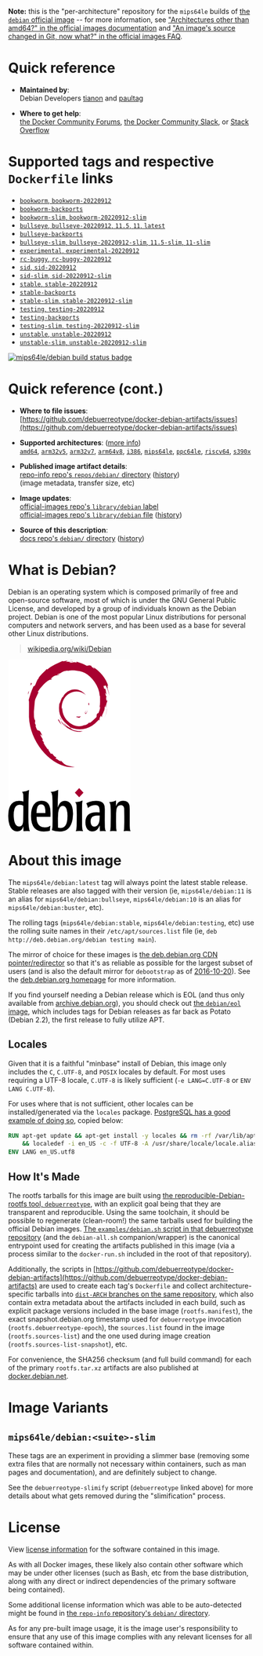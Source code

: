 <!--

********************************************************************************

WARNING:

    DO NOT EDIT "debian/README.md"

    IT IS AUTO-GENERATED

    (from the other files in "debian/" combined with a set of templates)

********************************************************************************

-->

**Note:** this is the "per-architecture" repository for the `mips64le` builds of [the `debian` official image](https://hub.docker.com/_/debian) -- for more information, see ["Architectures other than amd64?" in the official images documentation](https://github.com/docker-library/official-images#architectures-other-than-amd64) and ["An image's source changed in Git, now what?" in the official images FAQ](https://github.com/docker-library/faq#an-images-source-changed-in-git-now-what).

# Quick reference

-	**Maintained by**:  
	Debian Developers [tianon](https://qa.debian.org/developer.php?login=tianon) and [paultag](https://qa.debian.org/developer.php?login=paultag)

-	**Where to get help**:  
	[the Docker Community Forums](https://forums.docker.com/), [the Docker Community Slack](https://dockr.ly/slack), or [Stack Overflow](https://stackoverflow.com/search?tab=newest&q=docker)

# Supported tags and respective `Dockerfile` links

-	[`bookworm`, `bookworm-20220912`](https://github.com/debuerreotype/docker-debian-artifacts/blob/b4b9538646b613495d6794a64df826c0aaa3617c/bookworm/Dockerfile)
-	[`bookworm-backports`](https://github.com/debuerreotype/docker-debian-artifacts/blob/b4b9538646b613495d6794a64df826c0aaa3617c/bookworm/backports/Dockerfile)
-	[`bookworm-slim`, `bookworm-20220912-slim`](https://github.com/debuerreotype/docker-debian-artifacts/blob/b4b9538646b613495d6794a64df826c0aaa3617c/bookworm/slim/Dockerfile)
-	[`bullseye`, `bullseye-20220912`, `11.5`, `11`, `latest`](https://github.com/debuerreotype/docker-debian-artifacts/blob/b4b9538646b613495d6794a64df826c0aaa3617c/bullseye/Dockerfile)
-	[`bullseye-backports`](https://github.com/debuerreotype/docker-debian-artifacts/blob/b4b9538646b613495d6794a64df826c0aaa3617c/bullseye/backports/Dockerfile)
-	[`bullseye-slim`, `bullseye-20220912-slim`, `11.5-slim`, `11-slim`](https://github.com/debuerreotype/docker-debian-artifacts/blob/b4b9538646b613495d6794a64df826c0aaa3617c/bullseye/slim/Dockerfile)
-	[`experimental`, `experimental-20220912`](https://github.com/debuerreotype/docker-debian-artifacts/blob/b4b9538646b613495d6794a64df826c0aaa3617c/experimental/Dockerfile)
-	[`rc-buggy`, `rc-buggy-20220912`](https://github.com/debuerreotype/docker-debian-artifacts/blob/b4b9538646b613495d6794a64df826c0aaa3617c/rc-buggy/Dockerfile)
-	[`sid`, `sid-20220912`](https://github.com/debuerreotype/docker-debian-artifacts/blob/b4b9538646b613495d6794a64df826c0aaa3617c/sid/Dockerfile)
-	[`sid-slim`, `sid-20220912-slim`](https://github.com/debuerreotype/docker-debian-artifacts/blob/b4b9538646b613495d6794a64df826c0aaa3617c/sid/slim/Dockerfile)
-	[`stable`, `stable-20220912`](https://github.com/debuerreotype/docker-debian-artifacts/blob/b4b9538646b613495d6794a64df826c0aaa3617c/stable/Dockerfile)
-	[`stable-backports`](https://github.com/debuerreotype/docker-debian-artifacts/blob/b4b9538646b613495d6794a64df826c0aaa3617c/stable/backports/Dockerfile)
-	[`stable-slim`, `stable-20220912-slim`](https://github.com/debuerreotype/docker-debian-artifacts/blob/b4b9538646b613495d6794a64df826c0aaa3617c/stable/slim/Dockerfile)
-	[`testing`, `testing-20220912`](https://github.com/debuerreotype/docker-debian-artifacts/blob/b4b9538646b613495d6794a64df826c0aaa3617c/testing/Dockerfile)
-	[`testing-backports`](https://github.com/debuerreotype/docker-debian-artifacts/blob/b4b9538646b613495d6794a64df826c0aaa3617c/testing/backports/Dockerfile)
-	[`testing-slim`, `testing-20220912-slim`](https://github.com/debuerreotype/docker-debian-artifacts/blob/b4b9538646b613495d6794a64df826c0aaa3617c/testing/slim/Dockerfile)
-	[`unstable`, `unstable-20220912`](https://github.com/debuerreotype/docker-debian-artifacts/blob/b4b9538646b613495d6794a64df826c0aaa3617c/unstable/Dockerfile)
-	[`unstable-slim`, `unstable-20220912-slim`](https://github.com/debuerreotype/docker-debian-artifacts/blob/b4b9538646b613495d6794a64df826c0aaa3617c/unstable/slim/Dockerfile)

[![mips64le/debian build status badge](https://img.shields.io/jenkins/s/https/doi-janky.infosiftr.net/job/multiarch/job/mips64le/job/debian.svg?label=mips64le/debian%20%20build%20job)](https://doi-janky.infosiftr.net/job/multiarch/job/mips64le/job/debian/)

# Quick reference (cont.)

-	**Where to file issues**:  
	[https://github.com/debuerreotype/docker-debian-artifacts/issues](https://github.com/debuerreotype/docker-debian-artifacts/issues)

-	**Supported architectures**: ([more info](https://github.com/docker-library/official-images#architectures-other-than-amd64))  
	[`amd64`](https://hub.docker.com/r/amd64/debian/), [`arm32v5`](https://hub.docker.com/r/arm32v5/debian/), [`arm32v7`](https://hub.docker.com/r/arm32v7/debian/), [`arm64v8`](https://hub.docker.com/r/arm64v8/debian/), [`i386`](https://hub.docker.com/r/i386/debian/), [`mips64le`](https://hub.docker.com/r/mips64le/debian/), [`ppc64le`](https://hub.docker.com/r/ppc64le/debian/), [`riscv64`](https://hub.docker.com/r/riscv64/debian/), [`s390x`](https://hub.docker.com/r/s390x/debian/)

-	**Published image artifact details**:  
	[repo-info repo's `repos/debian/` directory](https://github.com/docker-library/repo-info/blob/master/repos/debian) ([history](https://github.com/docker-library/repo-info/commits/master/repos/debian))  
	(image metadata, transfer size, etc)

-	**Image updates**:  
	[official-images repo's `library/debian` label](https://github.com/docker-library/official-images/issues?q=label%3Alibrary%2Fdebian)  
	[official-images repo's `library/debian` file](https://github.com/docker-library/official-images/blob/master/library/debian) ([history](https://github.com/docker-library/official-images/commits/master/library/debian))

-	**Source of this description**:  
	[docs repo's `debian/` directory](https://github.com/docker-library/docs/tree/master/debian) ([history](https://github.com/docker-library/docs/commits/master/debian))

# What is Debian?

Debian is an operating system which is composed primarily of free and open-source software, most of which is under the GNU General Public License, and developed by a group of individuals known as the Debian project. Debian is one of the most popular Linux distributions for personal computers and network servers, and has been used as a base for several other Linux distributions.

> [wikipedia.org/wiki/Debian](https://en.wikipedia.org/wiki/Debian)

![logo](https://raw.githubusercontent.com/docker-library/docs/b449be7df57e9ed9086bb5821bfb5d6cdc5d67a4/debian/logo.png)

# About this image

The `mips64le/debian:latest` tag will always point the latest stable release. Stable releases are also tagged with their version (ie, `mips64le/debian:11` is an alias for `mips64le/debian:bullseye`, `mips64le/debian:10` is an alias for `mips64le/debian:buster`, etc).

The rolling tags (`mips64le/debian:stable`, `mips64le/debian:testing`, etc) use the rolling suite names in their `/etc/apt/sources.list` file (ie, `deb http://deb.debian.org/debian testing main`).

The mirror of choice for these images is [the deb.debian.org CDN pointer/redirector](https://deb.debian.org) so that it's as reliable as possible for the largest subset of users (and is also the default mirror for `debootstrap` as of [2016-10-20](https://anonscm.debian.org/cgit/d-i/debootstrap.git/commit/?id=9e8bc60ad1ccf3a25ce7890526b70059f3e770de)). See the [deb.debian.org homepage](https://deb.debian.org) for more information.

If you find yourself needing a Debian release which is EOL (and thus only available from [archive.debian.org](http://archive.debian.org)), you should check out [the `debian/eol` image](https://hub.docker.com/r/debian/eol/), which includes tags for Debian releases as far back as Potato (Debian 2.2), the first release to fully utilize APT.

## Locales

Given that it is a faithful "minbase" install of Debian, this image only includes the `C`, `C.UTF-8`, and `POSIX` locales by default. For most uses requiring a UTF-8 locale, `C.UTF-8` is likely sufficient (`-e LANG=C.UTF-8` or `ENV LANG C.UTF-8`).

For uses where that is not sufficient, other locales can be installed/generated via the `locales` package. [PostgreSQL has a good example of doing so](https://github.com/docker-library/postgres/blob/69bc540ecfffecce72d49fa7e4a46680350037f9/9.6/Dockerfile#L21-L24), copied below:

```dockerfile
RUN apt-get update && apt-get install -y locales && rm -rf /var/lib/apt/lists/* \
	&& localedef -i en_US -c -f UTF-8 -A /usr/share/locale/locale.alias en_US.UTF-8
ENV LANG en_US.utf8
```

## How It's Made

The rootfs tarballs for this image are built using [the reproducible-Debian-rootfs tool, `debuerreotype`](https://github.com/debuerreotype/debuerreotype), with an explicit goal being that they are transparent and reproducible. Using the same toolchain, it should be possible to regenerate (clean-room!) the same tarballs used for building the official Debian images. [The `examples/debian.sh` script in that debuerreotype repository](https://github.com/debuerreotype/debuerreotype/blob/master/examples/debian.sh) (and the `debian-all.sh` companion/wrapper) is the canonical entrypoint used for creating the artifacts published in this image (via a process similar to the `docker-run.sh` included in the root of that repository).

Additionally, the scripts in [https://github.com/debuerreotype/docker-debian-artifacts](https://github.com/debuerreotype/docker-debian-artifacts) are used to create each tag's `Dockerfile` and collect architecture-specific tarballs into [`dist-ARCH` branches on the same repository](https://github.com/debuerreotype/docker-debian-artifacts/branches), which also contain extra metadata about the artifacts included in each build, such as explicit package versions included in the base image (`rootfs.manifest`), the exact snapshot.debian.org timestamp used for `debuerreotype` invocation (`rootfs.debuerreotype-epoch`), the `sources.list` found in the image (`rootfs.sources-list`) and the one used during image creation (`rootfs.sources-list-snapshot`), etc.

For convenience, the SHA256 checksum (and full build command) for each of the primary `rootfs.tar.xz` artifacts are also published at [docker.debian.net](https://docker.debian.net/).

# Image Variants

## `mips64le/debian:<suite>-slim`

These tags are an experiment in providing a slimmer base (removing some extra files that are normally not necessary within containers, such as man pages and documentation), and are definitely subject to change.

See the `debuerreotype-slimify` script (`debuerreotype` linked above) for more details about what gets removed during the "slimification" process.

# License

View [license information](https://www.debian.org/social_contract#guidelines) for the software contained in this image.

As with all Docker images, these likely also contain other software which may be under other licenses (such as Bash, etc from the base distribution, along with any direct or indirect dependencies of the primary software being contained).

Some additional license information which was able to be auto-detected might be found in [the `repo-info` repository's `debian/` directory](https://github.com/docker-library/repo-info/tree/master/repos/debian).

As for any pre-built image usage, it is the image user's responsibility to ensure that any use of this image complies with any relevant licenses for all software contained within.

